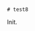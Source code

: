                                                                                                                                                                                                                                                                                                                                                                                                                                                                                                                                                                                          # test8

Init.
